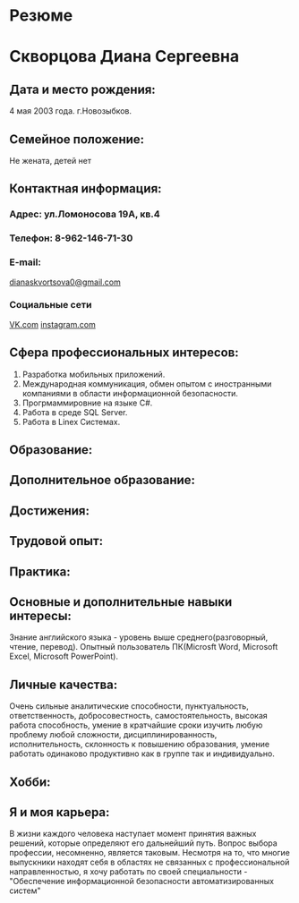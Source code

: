 # Резюме
# Скворцова Диана Сергеевна
## Дата и место рождения: 
4 мая 2003 года. г.Новозыбков.
## Семейное положение: 
Не жената, детей нет
## Контактная информация: 
### Адрес: ул.Ломоносова 19А, кв.4
### Телефон: 8-962-146-71-30
### E-mail:
dianaskvortsova0@gmail.com
### Социальные сети
[VK.com](https://vk.com/anananas11)
[instagram.com]()
## Сфера профессиональных интересов: 
1. Разработка мобильных приложений.
2. Международная коммуникация, обмен опытом с иностранными компаниями в области информационной безопасности.
3. Прогрмаммировние на языке С#.
4. Работа в среде SQL Server.
5. Работа в Linex Системах.
## Образование: 

## Дополнительное образование:

## Достижения: 

## Трудовой опыт:

## Практика:

## Основные и дополнительные навыки интересы:
Знание английского языка - уровень выше среднего(разговорный, чтение, перевод).
Опытный пользователь ПК(Microsft Word, Microsoft Excel, Microsoft PowerPoint).
## Личные качества:
Очень сильные аналитические способности, пунктуальность, ответственность, добросовестность, самостоятельность, высокая работа способность, умение в кратчайшие сроки изучить любую проблему любой сложности, дисциплинированность, исполнительность, склонность к повышению образования, умение работать одинаково продуктивно как в группе так и индивидуально.

## Хобби:

## Я и моя карьера:
В жизни каждого человека наступает момент принятия важных решений, которые определяют его дальнейший путь. Вопрос выбора профессии, несомненно, является таковым. Несмотря на то, что многие выпускники находят себя в областях не связанных с профессиональной направленностью, я хочу работать по своей специальности - "Обеспечение информационной безопасности автоматизированных систем"
